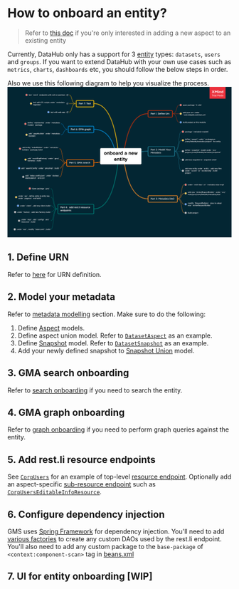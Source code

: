# How to onboard an entity?

> Refer to [this doc](./add-new-aspect.md) if you're only interested in adding a new aspect to an existing entity

Currently, DataHub only has a support for 3 [entity] types: `datasets`, `users` and `groups`. If you want to extend
DataHub with your own use cases such as `metrics`, `charts`, `dashboards` etc, you should follow the below steps in
order.

Also we use this following diagram to help you visualize the process.
![onboard-a-new-entity](../imgs/onboard-a-new-entity.png)

## 1. Define URN

Refer to [here](../what/urn.md) for URN definition.

## 2. Model your metadata

Refer to [metadata modelling](metadata-modelling.md) section. Make sure to do the following:

1. Define [Aspect] models.
2. Define aspect union model. Refer to [`DatasetAspect`] as an example.
3. Define [Snapshot] model. Refer to [`DatasetSnapshot`] as an example.
4. Add your newly defined snapshot to [Snapshot Union] model.

## 3. GMA search onboarding

Refer to [search onboarding](search-onboarding.md) if you need to search the entity.

## 4. GMA graph onboarding

Refer to [graph onboarding](graph-onboarding.md) if you need to perform graph queries against the entity.

## 5. Add rest.li resource endpoints

See [`CorpUsers`] for an example of top-level [resource endpoint]. Optionally add an aspect-specific [sub-resource
endpoint] such as [`CorpUsersEditableInfoResource`].

## 6. Configure dependency injection

GMS uses
[Spring Framework](https://docs.spring.io/spring-framework/docs/current/spring-framework-reference/core.html#beans) for
dependency injection. You'll need to add
[various factories](https://github.com/linkedin/datahub/tree/master/gms/factories/src/main/java/com/linkedin/identity/factory)
to create any custom DAOs used by the rest.li endpoint. You'll also need to add any custom package to the `base-package`
of `<context:component-scan>` tag in
[beans.xml](https://github.com/linkedin/datahub/blob/master/gms/war/src/main/webapp/WEB-INF/beans.xml)

## 7. UI for entity onboarding [WIP]

[aspect]: ../what/aspect.md
[`datasetaspect`]: ../../metadata-models/src/main/pegasus/com/linkedin/metadata/aspect/DatasetAspect.pdl
[snapshot]: ../what/snapshot.md
[`datasetsnapshot`]: ../../metadata-models/src/main/pegasus/com/linkedin/metadata/snapshot/DatasetSnapshot.pdl
[snapshot union]: ../../metadata-models/src/main/pegasus/com/linkedin/metadata/snapshot/Snapshot.pdl
[entity]: ../what/entity.md
[datasetentity]: ../../metadata-models/src/main/pegasus/com/linkedin/metadata/entity/DatasetEntity.pdl
[`corpusers`]: ../../gms/impl/src/main/java/com/linkedin/metadata/resources/identity/CorpUsers.java
[resource endpoint]: https://linkedin.github.io/rest.li/user_guide/restli_server#writing-resources
[sub-resource endpoint]: https://linkedin.github.io/rest.li/user_guide/restli_server#sub-resources
[`corpuserseditableinforesource`]:
  ../../gms/impl/src/main/java/com/linkedin/metadata/resources/identity/CorpUsersEditableInfoResource.java
